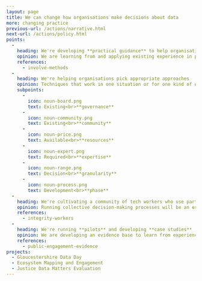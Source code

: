 ```yaml
---
layout: page
title: We can change how organisations make decisions about data
more: changing practice
previous-url: /actions/narrative.html
next-url: /actions/policy.html
points:
  -
    heading: We're developing **practical guidance** to help organisations adopt open, collective decision making
    opinion: We are learning from and applying existing experience in public participation to data decisions
    references:
      - involve-methods
  -
    heading: We're helping organisations pick appropriate approaches
    opinion: Techniques that work in one situation or for one kind of organisation might not work for another – it depends on...
    subpoints:
      -
        icon: noun-board.png
        text: Existing<br>**governance**
      -
        icon: noun-community.png
        text: Existing<br>**community**
      -
        icon: noun-price.png
        text: Available<br>**resources**
      -
        icon: noun-expert.png
        text: Required<br>**expertise**
      -
        icon: noun-range.png
        text: Decision<br>**granularity**
      -
        icon: noun-process.png
        text: Development<br>**phase**
  -
    heading: We're cultivating a community of tech workers who use participatory approaches
    opinion: Running collective decision-making processes will be an essential skill on any team
    references:
      - integrity-workers
  -
    heading: We're running **pilots** and developing **case studies**
    opinion: We are developing an evidence base to learn from experience and inspire organisations to change their practices
    references:
      - public-engagement-evidence
projects:
  - Gloucestershire Data Day
  - Ecosystem Mapping and Engagement
  - Justice Data Matters Evaluation
---
```

